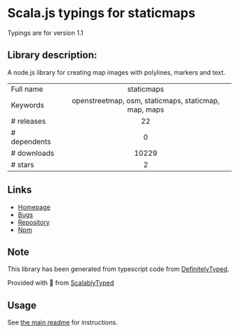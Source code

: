 
# Scala.js typings for staticmaps

Typings are for version 1.1

## Library description:
A node.js library for creating map images with polylines, markers and text.

|                    |                 |
| ------------------ | :-------------: |
| Full name          | staticmaps |
| Keywords           | openstreetmap, osm, staticmaps, staticmap, map, maps |
| # releases         | 22 |
| # dependents       | 0 |
| # downloads        | 10229 |
| # stars            | 2 |

## Links
- [Homepage](https://github.com/StephanGeorg/staticmaps#readme)
- [Bugs](https://github.com/StephanGeorg/staticmaps/issues)
- [Repository](https://github.com/StephanGeorg/staticmaps)
- [Npm](https://www.npmjs.com/package/staticmaps)
    


## Note
This library has been generated from typescript code from [DefinitelyTyped](https://definitelytyped.org).

Provided with :purple_heart: from [ScalablyTyped](https://github.com/oyvindberg/ScalablyTyped)

## Usage
See [the main readme](../../readme.md) for instructions.



